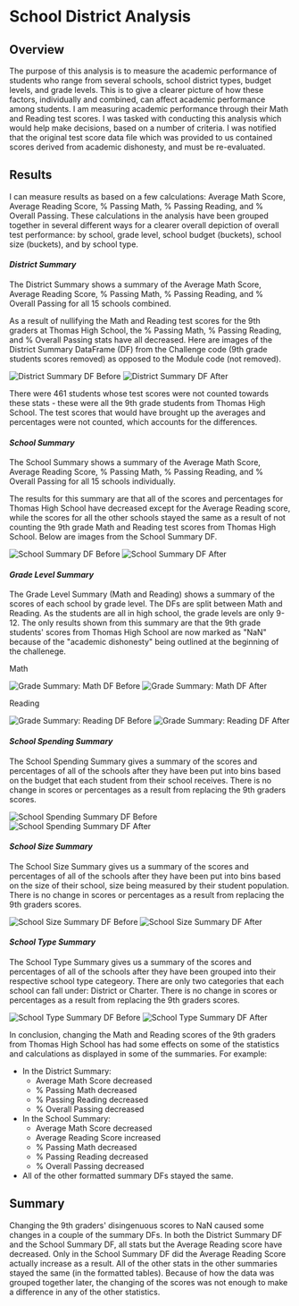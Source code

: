 # School District Analysis

## Overview
The purpose of this analysis is to measure the academic performance of students who range from several schools, school district types, budget levels, and grade levels. This is to give a clearer picture of how these factors, individually and combined, can affect academic performance among students. I am measuring academic performance through their Math and Reading test scores. I was tasked with conducting this analysis which would help make decisions, based on a number of criteria. I was notified that the original test score data file which was provided to us contained scores derived from academic dishonesty, and must be re-evaluated.

## Results
I can measure results as based on a few calculations: Average Math Score, Average Reading Score, % Passing Math,	% Passing Reading, and % Overall Passing. These calculations in the analysis have been grouped together in several different ways for a clearer overall depiction of overall test performance: by school, grade level, school budget (buckets), school size (buckets), and by school type.

#### _District Summary_
The District Summary shows a summary of the Average Math Score, Average Reading Score, % Passing Math, % Passing Reading, and % Overall Passing for all 15 schools combined.

As a result of nullifying the Math and Reading test scores for the 9th graders at Thomas High School, the % Passing Math,	% Passing Reading, and % Overall Passing stats have all decreased. Here are images of the District Summary DataFrame (DF) from the Challenge code (9th grade students scores removed) as opposed to the Module code (not removed).

![District Summary DF Before](Resources/district_summary_old.png)
![District Summary DF After](Resources/district_summary.png)

There were 461 students whose test scores were not counted towards these stats - these were all the 9th grade students from Thomas High School. The test scores that would have brought up the averages and percentages were not counted, which accounts for the differences.

#### _School Summary_
The School Summary shows a summary of the Average Math Score, Average Reading Score, % Passing Math, % Passing Reading, and % Overall Passing for all 15 schools individually.

The results for this summary are that all of the scores and percentages for Thomas High School have decreased except for the Average Reading score, while the scores for all the other schools stayed the same as a result of not counting the 9th grade Math and Reading test scores from Thomas High School. Below are images from the School Summary DF.

![School Summary DF Before](Resources/school_summary_old.png)
![School Summary DF After](Resources/school_summary.png)

#### _Grade Level Summary_
The Grade Level Summary (Math and Reading) shows a summary of the scores of each school by grade level. The DFs are split between Math and Reading. As the students are all in high school, the grade levels are only 9-12. The only results shown from this summary are that the 9th grade students' scores from Thomas High School are now marked as "NaN" because of the "academic dishonesty" being outlined at the beginning of the challenege.

Math

![Grade Summary: Math DF Before](Resources/grade_summary_math_old.png)
![Grade Summary: Math DF After](Resources/grade_summary_math.png)

Reading

![Grade Summary: Reading DF Before](Resources/grade_summary_reading_old.png)
![Grade Summary: Reading DF After](Resources/grade_summary_reading.png)


#### _School Spending Summary_
The School Spending Summary gives a summary of the scores and percentages of all of the schools after they have been put into bins based on the budget that each student from their school receives. There is no change in scores or percentages as a result from replacing the 9th graders scores.

![School Spending Summary DF Before](Resources/spending_summary_old.png)
![School Spending Summary DF After](Resources/spending_summary.png)

#### _School Size Summary_
The School Size Summary gives us a summary of the scores and percentages of all of the schools after they have been put into bins based on the size of their school, size being measured by their student population. There is no change in scores or percentages as a result from replacing the 9th graders scores.

![School Size Summary DF Before](Resources/size_summary_old.png)
![School Size Summary DF After](Resources/size_summary.png)

#### _School Type Summary_
The School Type Summary gives us a summary of the scores and percentages of all of the schools after they have been grouped into their respective school type categeory. There are only two categories that each school can fall under: District or Charter. There is no change in scores or percentages as a result from replacing the 9th graders scores.

![School Type Summary DF Before](Resources/type_summary_old.png)
![School Type Summary DF After](Resources/type_summary.png)

In conclusion, changing the Math and Reading scores of the 9th graders from Thomas High School has had some effects on some of the statistics and calculations as displayed in some of the summaries. For example:

- In the District Summary:
  - Average Math Score decreased
  - % Passing Math decreased
  - % Passing Reading decreased
  - % Overall Passing decreased
- In the School Summary:
  - Average Math Score decreased
  - Average Reading Score increased
  - % Passing Math decreased
  - % Passing Reading decreased
  - % Overall Passing decreased
- All of the other formatted summary DFs stayed the same.

## Summary
Changing the 9th graders' disingenuous scores to NaN caused some changes in a couple of the summary DFs. In both the District Summary DF and the School Summary DF, all stats but the Average Reading score have decreased. Only in the School Summary DF did the Average Reading Score actually increase as a result. All of the other stats in the other summaries stayed the same (in the formatted tables). Because of how the data was grouped together later, the changing of the scores was not enough to make a difference in any of the other statistics.
